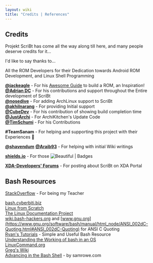 ```yaml
---
layout: wiki
title: "Credits | References"
---
```


## Credits

Projekt ScriBt has come all the way along till here, and many people deserve credits for it...

I'd like to say thanks to...

All the ROM Developers for their Dedication towards Android ROM Development, and Linux Shell Programming

[**@jackeagle**](http://forum.xda-developers.com/member.php?u=5216756)   -     For his [Awesome Guide](http://forum.xda-developers.com/chef-central/android/guide-android-rom-development-t2814763) to build a ROM, an Inspiration!  
[**@Adrian DC**](http://forum.xda-developers.com/member.php?u=2233641)   -     For his contributions and support throughout the Entire development of ScriBt  
[**@nosedive**](http://forum.xda-developers.com/member.php?u=1090313)    -     For adding ArchLinux support to ScriBt  
[**@akhilnarang**](http://forum.xda-developers.com/member.php?u=5854483) -     For providing Initial support  
[**@CubeDev**](http://forum.xda-developers.com/member.php?u=7693041)     -     For his contribution of showing build completion time  
[**@JustArchi**](http://forum.xda-developers.com/member.php?u=5161352)   -     For ArchiKitchen's Update Code  
[**@TimSchumi**](https://forum.xda-developers.com/member.php?u=7331587)  -     For his Contributions

**#TeamSanam** - For helping and supporting this project with their Experiences :thought_balloon: 

[**@shavendum**](http://forum.xda-developers.com/member.php?u=5738548) [**@Araib93**](http://forum.xda-developers.com/member.php?u=5052623) - For helping with initial Wiki writings

[**shields.io**](https://shields.io) - For those ![Beautiful | Badges](https://img.shields.io/badge/Beautiful-Badges-brightgreen.svg)

[**XDA-Developers' Forums**](https://forum.xda-developers.com) - For posting about ScriBt on XDA Portal

## Bash Resources

[StackOverflow](https://stackoverflow.com) - For being my Teacher

[bash.cyberbiti.biz](https://bash.cyberbiti.biz)  
[Linux from Scratch](www.linuxfromscratch.org)  
[The Linux Documentation Project](www.tldp.org)  
[wiki.bash-hackers.org](http://wiki.bash-hackers.org/syntax/quoting) and [www.gnu.org](https://www.gnu.org/software/bash/manual/html_node/ANSI_002dC-Quoting.html#ANSI_002dC-Quoting) for ANSI C Quoting  
[Ryan's Tutorials](http://ryanstutorials.net/bash-scripting-tutorial) - Simple and Useful Bash Resource  
[Understanding the Working of bash in an OS](https://wiki.archlinux.org/index.php/Bash)  
[LinuxCommand.org](linuxcommand.org)  
[Greg's Wiki](http://mywiki.wooledge.org)  
[Advancing in the Bash Shell](http://samrowe.com/wordpress/advancing-in-the-bash-shell) - by samrowe.com  
